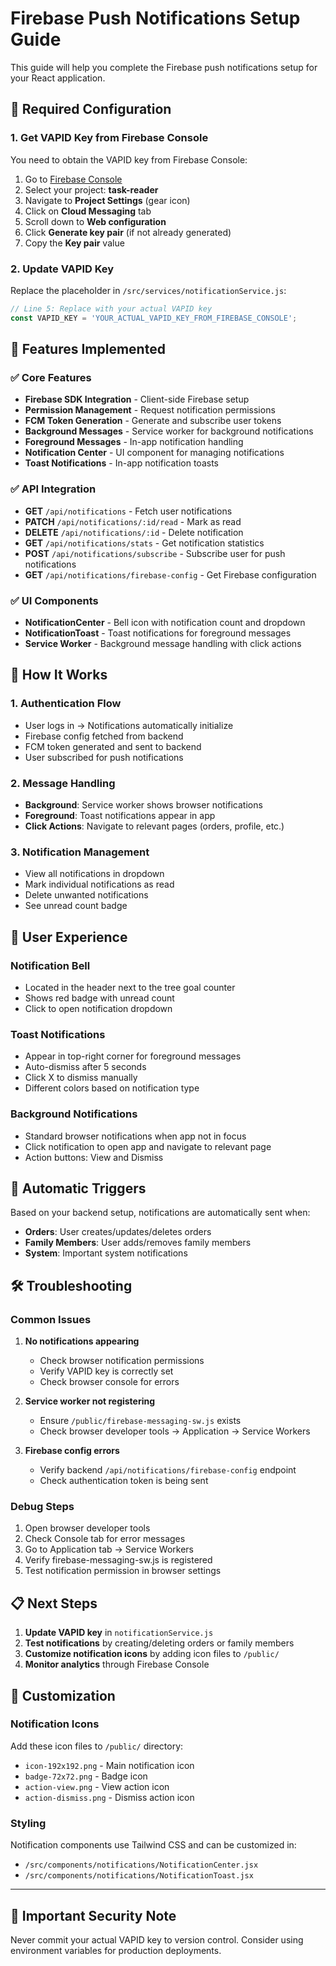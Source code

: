 # Firebase Push Notifications Setup Guide

This guide will help you complete the Firebase push notifications setup for your React application.

## 🔧 Required Configuration

### 1. Get VAPID Key from Firebase Console

You need to obtain the VAPID key from Firebase Console:

1. Go to [Firebase Console](https://console.firebase.google.com/)
2. Select your project: **task-reader**
3. Navigate to **Project Settings** (gear icon)
4. Click on **Cloud Messaging** tab
5. Scroll down to **Web configuration**
6. Click **Generate key pair** (if not already generated)
7. Copy the **Key pair** value

### 2. Update VAPID Key

Replace the placeholder in `/src/services/notificationService.js`:

```javascript
// Line 5: Replace with your actual VAPID key
const VAPID_KEY = 'YOUR_ACTUAL_VAPID_KEY_FROM_FIREBASE_CONSOLE';
```

## 📱 Features Implemented

### ✅ Core Features
- **Firebase SDK Integration** - Client-side Firebase setup
- **Permission Management** - Request notification permissions
- **FCM Token Generation** - Generate and subscribe user tokens
- **Background Messages** - Service worker for background notifications
- **Foreground Messages** - In-app notification handling
- **Notification Center** - UI component for managing notifications
- **Toast Notifications** - In-app notification toasts

### ✅ API Integration
- **GET** `/api/notifications` - Fetch user notifications
- **PATCH** `/api/notifications/:id/read` - Mark as read
- **DELETE** `/api/notifications/:id` - Delete notification
- **GET** `/api/notifications/stats` - Get notification statistics
- **POST** `/api/notifications/subscribe` - Subscribe user for push notifications
- **GET** `/api/notifications/firebase-config` - Get Firebase configuration

### ✅ UI Components
- **NotificationCenter** - Bell icon with notification count and dropdown
- **NotificationToast** - Toast notifications for foreground messages
- **Service Worker** - Background message handling with click actions

## 🚀 How It Works

### 1. Authentication Flow
- User logs in → Notifications automatically initialize
- Firebase config fetched from backend
- FCM token generated and sent to backend
- User subscribed for push notifications

### 2. Message Handling
- **Background**: Service worker shows browser notifications
- **Foreground**: Toast notifications appear in app
- **Click Actions**: Navigate to relevant pages (orders, profile, etc.)

### 3. Notification Management
- View all notifications in dropdown
- Mark individual notifications as read
- Delete unwanted notifications
- See unread count badge

## 🎯 User Experience

### Notification Bell
- Located in the header next to the tree goal counter
- Shows red badge with unread count
- Click to open notification dropdown

### Toast Notifications
- Appear in top-right corner for foreground messages
- Auto-dismiss after 5 seconds
- Click X to dismiss manually
- Different colors based on notification type

### Background Notifications
- Standard browser notifications when app not in focus
- Click notification to open app and navigate to relevant page
- Action buttons: View and Dismiss

## 🔄 Automatic Triggers

Based on your backend setup, notifications are automatically sent when:
- **Orders**: User creates/updates/deletes orders
- **Family Members**: User adds/removes family members
- **System**: Important system notifications

## 🛠️ Troubleshooting

### Common Issues

1. **No notifications appearing**
   - Check browser notification permissions
   - Verify VAPID key is correctly set
   - Check browser console for errors

2. **Service worker not registering**
   - Ensure `/public/firebase-messaging-sw.js` exists
   - Check browser developer tools → Application → Service Workers

3. **Firebase config errors**
   - Verify backend `/api/notifications/firebase-config` endpoint
   - Check authentication token is being sent

### Debug Steps

1. Open browser developer tools
2. Check Console tab for error messages
3. Go to Application tab → Service Workers
4. Verify firebase-messaging-sw.js is registered
5. Test notification permission in browser settings

## 📋 Next Steps

1. **Update VAPID key** in `notificationService.js`
2. **Test notifications** by creating/deleting orders or family members
3. **Customize notification icons** by adding icon files to `/public/`
4. **Monitor analytics** through Firebase Console

## 🎨 Customization

### Notification Icons
Add these icon files to `/public/` directory:
- `icon-192x192.png` - Main notification icon
- `badge-72x72.png` - Badge icon
- `action-view.png` - View action icon
- `action-dismiss.png` - Dismiss action icon

### Styling
Notification components use Tailwind CSS and can be customized in:
- `/src/components/notifications/NotificationCenter.jsx`
- `/src/components/notifications/NotificationToast.jsx`

---

## 🚨 Important Security Note

Never commit your actual VAPID key to version control. Consider using environment variables for production deployments.
